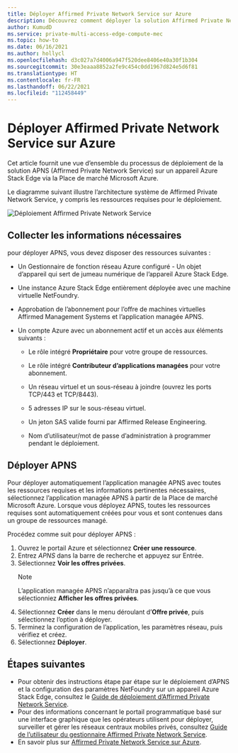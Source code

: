 ```yaml
---
title: Déployer Affirmed Private Network Service sur Azure
description: Découvrez comment déployer la solution Affirmed Private Network Service sur Azure
author: KumudD
ms.service: private-multi-access-edge-compute-mec
ms.topic: how-to
ms.date: 06/16/2021
ms.author: hollycl
ms.openlocfilehash: d3c027a7d4006a947f520dee8406e40a30f1b304
ms.sourcegitcommit: 30e3eaaa8852a2fe9c454c0dd1967d824e5d6f81
ms.translationtype: HT
ms.contentlocale: fr-FR
ms.lasthandoff: 06/22/2021
ms.locfileid: "112458449"
---
```

# <a name="deploy-affirmed-private-network-service-on-azure"></a>Déployer Affirmed Private Network Service sur Azure

Cet article fournit une vue d’ensemble du processus de déploiement de la solution APNS (Affirmed Private Network Service) sur un appareil Azure Stack Edge via la Place de marché Microsoft Azure.

Le diagramme suivant illustre l’architecture système de Affirmed Private Network Service, y compris les ressources requises pour le déploiement.

![Déploiement Affirmed Private Network Service](media/deploy-affirmed-private-network-service/deploy-affirmed-private-network-service.png)

## <a name="collect-required-information"></a>Collecter les informations nécessaires

pour déployer APNS, vous devez disposer des ressources suivantes :

- Un Gestionnaire de fonction réseau Azure configuré - Un objet d’appareil qui sert de jumeau numérique de l’appareil Azure Stack Edge. 

- Une instance Azure Stack Edge entièrement déployée avec une machine virtuelle NetFoundry. 

- Approbation de l’abonnement pour l’offre de machines virtuelles Affirmed Management Systems et l’application managée APNS. 

- Un compte Azure avec un abonnement actif et un accès aux éléments suivants :  

    - Le rôle intégré **Propriétaire** pour votre groupe de ressources. 

    - Le rôle intégré **Contributeur d’applications managées** pour votre abonnement. 

    - Un réseau virtuel et un sous-réseau à joindre (ouvrez les ports TCP/443 et TCP/8443). 

    - 5 adresses IP sur le sous-réseau virtuel. 

    - Un jeton SAS valide fourni par Affirmed Release Engineering.  

    - Nom d’utilisateur/mot de passe d’administration à programmer pendant le déploiement. 
    
## <a name="deploy-apns"></a>Déployer APNS

Pour déployer automatiquement l’application managée APNS avec toutes les ressources requises et les informations pertinentes nécessaires, sélectionnez l’application managée APNS à partir de la Place de marché Microsoft Azure. Lorsque vous déployez APNS, toutes les ressources requises sont automatiquement créées pour vous et sont contenues dans un groupe de ressources managé.

Procédez comme suit pour déployer APNS :
1.  Ouvrez le portail Azure et sélectionnez **Créer une ressource**.
2.  Entrez *APNS* dans la barre de recherche et appuyez sur Entrée.
3.  Sélectionnez **Voir les offres privées**. 
    > [!NOTE]
    > L’application managée APNS n’apparaîtra pas jusqu’à ce que vous sélectionniez **Afficher les offres privées**.
4.  Sélectionnez **Créer** dans le menu déroulant d’**Offre privée**, puis sélectionnez l’option à déployer.
5.  Terminez la configuration de l’application, les paramètres réseau, puis vérifiez et créez.
6.  Sélectionnez **Déployer**.

## <a name="next-steps"></a>Étapes suivantes

- Pour obtenir des instructions étape par étape sur le déploiement d’APNS et la configuration des paramètres NetFoundry sur un appareil Azure Stack Edge, consultez le [Guide de déploiement d’Affirmed Private Network Service](https://go.microsoft.com/fwlink/?linkid=2165732).
- Pour des informations concernant le portail programmatique basé sur une interface graphique que les opérateurs utilisent pour déployer, surveiller et gérer les réseaux centraux mobiles privés, consultez [Guide de l’utilisateur du gestionnaire Affirmed Private Network Service](https://go.microsoft.com/fwlink/?linkid=2165932).
- En savoir plus sur [Affirmed Private Network Service sur Azure](affirmed-private-network-service-overview.md).
